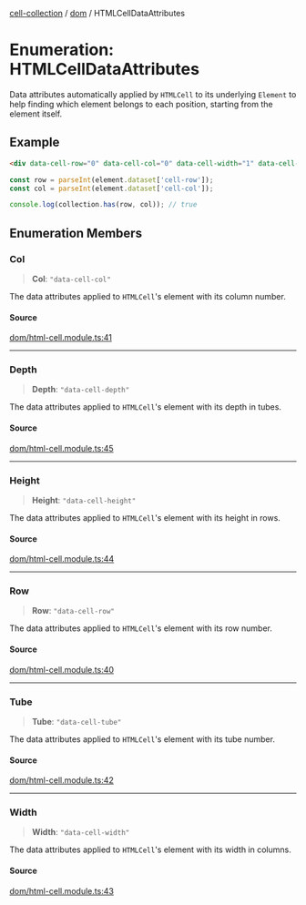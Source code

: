 [cell-collection](../../modules.md) / [dom](../index.md) / HTMLCellDataAttributes

# Enumeration: HTMLCellDataAttributes

Data attributes automatically applied by `HTMLCell` to its underlying `Element` to help finding
which element belongs to each position, starting from the element itself.

## Example

```html
<div data-cell-row="0" data-cell-col="0" data-cell-width="1" data-cell-height="1"></div>
```

```typescript
const row = parseInt(element.dataset['cell-row']);
const col = parseInt(element.dataset['cell-col']);

console.log(collection.has(row, col)); // true
```

## Enumeration Members

### Col

> **Col**: `"data-cell-col"`

The data attributes applied to `HTMLCell`'s element with its column number.

#### Source

[dom/html-cell.module.ts:41](https://github.com/benoitlahoz/cell-collection/blob/77253b777a20bbc33ec2a602f2d75b581c780e1f/src/dom/html-cell.module.ts#L41)

***

### Depth

> **Depth**: `"data-cell-depth"`

The data attributes applied to `HTMLCell`'s element with its depth in tubes.

#### Source

[dom/html-cell.module.ts:45](https://github.com/benoitlahoz/cell-collection/blob/77253b777a20bbc33ec2a602f2d75b581c780e1f/src/dom/html-cell.module.ts#L45)

***

### Height

> **Height**: `"data-cell-height"`

The data attributes applied to `HTMLCell`'s element with its height in rows.

#### Source

[dom/html-cell.module.ts:44](https://github.com/benoitlahoz/cell-collection/blob/77253b777a20bbc33ec2a602f2d75b581c780e1f/src/dom/html-cell.module.ts#L44)

***

### Row

> **Row**: `"data-cell-row"`

The data attributes applied to `HTMLCell`'s element with its row number.

#### Source

[dom/html-cell.module.ts:40](https://github.com/benoitlahoz/cell-collection/blob/77253b777a20bbc33ec2a602f2d75b581c780e1f/src/dom/html-cell.module.ts#L40)

***

### Tube

> **Tube**: `"data-cell-tube"`

The data attributes applied to `HTMLCell`'s element with its tube number.

#### Source

[dom/html-cell.module.ts:42](https://github.com/benoitlahoz/cell-collection/blob/77253b777a20bbc33ec2a602f2d75b581c780e1f/src/dom/html-cell.module.ts#L42)

***

### Width

> **Width**: `"data-cell-width"`

The data attributes applied to `HTMLCell`'s element with its width in columns.

#### Source

[dom/html-cell.module.ts:43](https://github.com/benoitlahoz/cell-collection/blob/77253b777a20bbc33ec2a602f2d75b581c780e1f/src/dom/html-cell.module.ts#L43)

